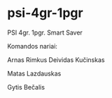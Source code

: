 # psi-4gr-1pgr
PSI 4gr. 1pgr. Smart Saver

Komandos nariai:

Arnas Rimkus
Deividas Kučinskas

Matas Lazdauskas

Gytis Bečalis
